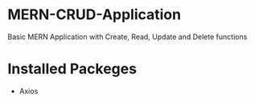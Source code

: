 # MERN-CRUD-Application
Basic MERN Application with Create, Read, Update and Delete functions

# Installed Packeges
- Axios

